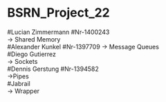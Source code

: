 # BSRN_Project_22

#Lucian Zimmermann  #Nr-1400243 \
-> Shared Memory \
#Alexander Kunkel   #Nr-1397709
-> Message Queues\
#Diego Gutierrez   
-> Sockets\
#Dennis Gerstung  #Nr-1394582\
->Pipes \
#Jabrail  \
->  Wrapper
